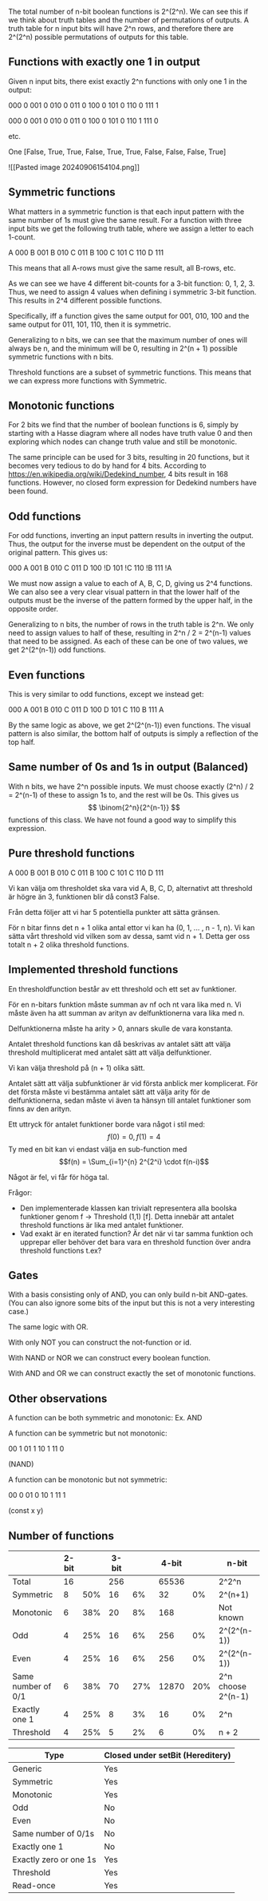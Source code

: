 The total number of n-bit boolean functions is 2^(2^n). We can see this if we think about truth tables and the number of permutations of outputs. A truth table for n input bits will have 2^n rows, and therefore there are 2^(2^n) possible permutations of outputs for this table.

## Functions with exactly one 1 in output

Given n input bits, there exist exactly 2^n functions with only one 1 in the output:

000 0
001 0
010 0
011 0
100 0
101 0
110 0
111 1

000 0
001 0
010 0
011 0
100 0
101 0
110 1
111 0

etc.

One [False, True, True, False, True, True, False, False, False, True]

![[Pasted image 20240906154104.png]]

## Symmetric functions

What matters in a symmetric function is that each input pattern with the same number of 1s must give the same result.
For a function with three input bits we get the following truth table, where we assign a letter to each 1-count.

A 000
B 001
B 010
C 011
B 100
C 101
C 110
D 111

This means that all A-rows must give the same result, all B-rows, etc.

As we can see we have 4 different bit-counts for a 3-bit function: 0, 1, 2, 3. Thus, we need to assign 4 values when defining i symmetric 3-bit function. This results in 2^4 different possible functions.

Specifically, iff a function gives the same output for 001, 010, 100 and the same output for 011, 101, 110, then it is symmetric.

Generalizing to n bits, we can see that the maximum number of ones will always be n, and the minimum will be 0, resulting in 2^(n + 1) possible symmetric functions with n bits.

Threshold functions are a subset of symmetric functions. This means that we can express more functions with Symmetric.
## Monotonic functions

For 2 bits we find that the number of boolean functions is 6, simply by starting with a Hasse diagram where all nodes have truth value 0 and then exploring which nodes can change truth value and still be monotonic.

The same principle can be used for 3 bits, resulting in 20 functions, but it becomes very tedious to do by hand for 4 bits. According to https://en.wikipedia.org/wiki/Dedekind_number, 4 bits result in 168 functions. However, no closed form expression for Dedekind numbers have been found.

## Odd functions

For odd functions, inverting an input pattern results in inverting the output. Thus, the output for the inverse must be dependent on the output of the original pattern. This gives us:

000  A
001  B
010  C
011  D
100 !D
101 !C
110 !B
111 !A

We must now assign a value to each of A, B, C, D, giving us 2^4 functions. We can also see a very clear visual pattern in that the lower half of the outputs must be the inverse of the pattern formed by the upper half, in the opposite order.

Generalizing to n bits, the number of rows in the truth table is 2^n. We only need to assign values to half of these, resulting in 2^n / 2 = 2^(n-1) values that need to be assigned. As each of these can be one of two values, we get 2^(2^(n-1)) odd functions.

## Even functions

This is very similar to odd functions, except we instead get:

000 A
001 B
010 C
011 D
100 D
101 C
110 B
111 A

By the same logic as above, we get 2^(2^(n-1)) even functions. The visual pattern is also similar, the bottom half of outputs is simply a reflection of the top half.

## Same number of 0s and 1s in output (Balanced)

With n bits, we have 2^n possible inputs. We must choose exactly (2^n) / 2 = 2^(n-1) of these to assign 1s to, and the rest will be 0s. This gives us 
$$ \binom{2^n}{2^{n-1}} $$
functions of this class. We have not found a good way to simplify this expression.

## Pure threshold functions

A 000
B 001
B 010
C 011
B 100
C 101
C 110
D 111

Vi kan välja om thresholdet ska vara vid A, B, C, D, alternativt att threshold är högre än 3, funktionen blir då const3 False.

Från detta följer att vi har 5 potentiella punkter att sätta gränsen.

För n bitar finns det n + 1 olika antal ettor vi kan ha (0, 1, ... , n - 1, n). Vi kan sätta vårt threshold vid vilken som av dessa, samt vid n + 1. Detta ger oss totalt n + 2 olika threshold functions.

## Implemented threshold functions

En thresholdfunction består av ett threshold och ett set av funktioner.

För en n-bitars funktion måste summan av nf och nt vara lika med n. Vi måste även ha att summan av arityn av delfunktionerna vara lika med n.

Delfunktionerna måste ha arity > 0, annars skulle de vara konstanta.

Antalet threshold functions kan då beskrivas av antalet sätt att välja threshold multiplicerat med antalet sätt att välja delfunktioner.

Vi kan välja threshold på (n + 1) olika sätt.

Antalet sätt att välja subfunktioner är vid första anblick mer komplicerat. För det första måste vi bestämma antalet sätt att välja arity för de delfunktionerna, sedan måste vi även ta hänsyn till antalet funktioner som finns av den arityn.

Ett uttryck för antalet funktioner borde vara något i stil med:
$$f(0) = 0, f(1) = 4$$
Ty med en bit kan vi endast välja en sub-function med 
$$f(n) = \Sum_{i=1}^{n} 2^{2^i} \cdot f(n-i)$$

Något är fel, vi får för höga tal.

Frågor:

- Den implementerade klassen kan trivialt representera alla boolska funktioner genom f -> Threshold (1,1) \[f]. Detta innebär att antalet threshold functions är lika med antalet funktioner.
- Vad exakt är en iterated function? Är det när vi tar samma funktion och upprepar eller behöver det bara vara en threshold function över andra threshold functions t.ex?

## Gates

With a basis consisting only of AND, you can only build n-bit AND-gates. (You can also ignore some bits of the input but this is not a very interesting case.)

The same logic with OR.

With only NOT you can construct the not-function or id.

With NAND or NOR we can construct every boolean function.

With AND and OR we can construct exactly the set of monotonic functions.

## Other observations

A function can be both symmetric and monotonic: Ex. AND

A function can be symmetric but not monotonic:

00 1
01 1
10 1
11 0

(NAND)

A function can be monotonic but not symmetric:

00 0
01 0
10 1
11 1

(const x y)

## Number of functions

|                    | 2-bit |     | 3-bit |     | 4-bit |     | n-bit              |
| ------------------ | ----- | --- | ----- | --- | ----- | --- | ------------------ |
| Total              | 16    |     | 256   |     | 65536 |     | 2^2^n              |
| Symmetric          | 8     | 50% | 16    | 6%  | 32    | 0%  | 2^(n+1)            |
| Monotonic          | 6     | 38% | 20    | 8%  | 168   |     | Not known          |
| Odd                | 4     | 25% | 16    | 6%  | 256   | 0%  | 2^(2^(n-1))        |
| Even               | 4     | 25% | 16    | 6%  | 256   | 0%  | 2^(2^(n-1))        |
| Same number of 0/1 | 6     | 38% | 70    | 27% | 12870 | 20% | 2^n choose 2^(n-1) |
| Exactly one 1      | 4     | 25% | 8     | 3%  | 16    | 0%  | 2^n                |
| Threshold          | 4     | 25% | 5     | 2%  | 6     | 0%  | n + 2              |


| Type                   | Closed under setBit (Hereditery) |
| ---------------------- | -------------------------------- |
| Generic                | Yes                              |
| Symmetric              | Yes                              |
| Monotonic              | Yes                              |
| Odd                    | No                               |
| Even                   | No                               |
| Same number of 0/1s    | No                               |
| Exactly one 1          | No                               |
| Exactly zero or one 1s | Yes                              |
| Threshold              | Yes                              |
| Read-once              | Yes                              |

